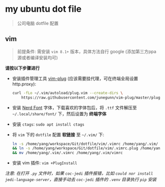 # my ubuntu dot file

> 公司电脑 dotfile 配置

## vim

> 前提条件: 需安装 `vim 8.1+` 版本，具体方法自行 google (添加第三方ppa源或者编译安装均可)

__请按以下步骤进行__

- 安装插件管理工具 [vim-plug](https://github.com/junegunn/vim-plug) (应该需要挂代理，可在终端全局设置 http.proxy): 
    ```bash
    curl -fLo ~/.vim/autoload/plug.vim --create-dirs \
        https://raw.githubusercontent.com/junegunn/vim-plug/master/plug.vim
    ```

- 安装 [Nerd Font](https://www.nerdfonts.com/) 字体，下载喜欢的字体包后，将 `.ttf` 文件解压至 `~/.local/share/font/` 下，然后设置为 __终端字体__

- 安装 `ctags`: `sudo apt install ctags`

- 将 `vim` 下的 `dotfile` 配置 __软链接__ 至 `~/.vim/` 下:
    ```bash
    ln -s /home/yang/workspace/Git/dotfile/vim/.vimrc /home/yang/.vim/ \
    && ln -s /home/yang/workspace/Git/dotfile/vim/.vimrc.plug /home/yang/.vim/ \
    && mv /home/yang/.vim/.vimrc /home/yang/.vim/vimrc
    ```

- 安装 vim 插件: `vim +PlugInstall`

_注意: 在打开 `.py` 文件时，如果 `coc-jedi` 插件报错，比如 `could nor install jedi-language-server`，直接手动去 `coc-jedi` 插件的 `.venv` 目录执行 `pip` 安装_
